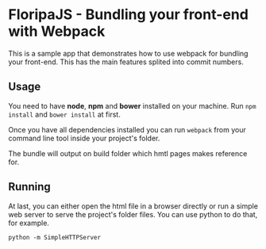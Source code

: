 # FloripaJS - Bundling your front-end with Webpack

This is a sample app that demonstrates how to use webpack for bundling your front-end. This has the main features splited into commit numbers.

## Usage

You need to have **node**, **npm** and **bower** installed on your machine. Run `npm install` and `bower install` at first.

Once you have all dependencies installed you can run `webpack` from your command line tool inside your project's folder.

The bundle will output on build folder which hmtl pages makes reference for.

## Running

At last, you can either open the html file in a browser directly or run a simple web server to serve the project's folder files. You can use python to do that, for example.

```
python -m SimpleHTTPServer
```
